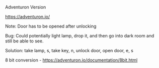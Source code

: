 Adventuron Version

https://adventuron.io/

Note: Door has to be opened after unlocking

Bug: Could potentially light lamp, drop it, and then go into dark room and still be able to see.

Solution: take lamp, s, take key, n, unlock door, open door, e, s 

8 bit conversion - https://adventuron.io/documentation/8bit.html
